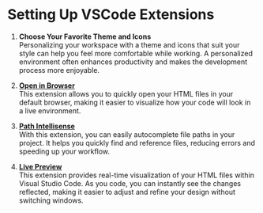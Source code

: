 # Setting Up VSCode Extensions

1. **Choose Your Favorite Theme and Icons**  
   Personalizing your workspace with a theme and icons that suit your style can help you feel more comfortable while working. A personalized environment often enhances productivity and makes the development process more enjoyable.

2. [**Open in Browser**](https://github.com/SudoKillMe/vscode-extensions-open-in-browser)  
   This extension allows you to quickly open your HTML files in your default browser, making it easier to visualize how your code will look in a live environment.

3. [**Path Intellisense**](https://github.com/ChristianKohler/PathIntellisense)  
   With this extension, you can easily autocomplete file paths in your project. It helps you quickly find and reference files, reducing errors and speeding up your workflow.

4. [**Live Preview**](https://github.com/microsoft/vscode-livepreview)  
   This extension provides real-time visualization of your HTML files within Visual Studio Code. As you code, you can instantly see the changes reflected, making it easier to adjust and refine your design without switching windows.
